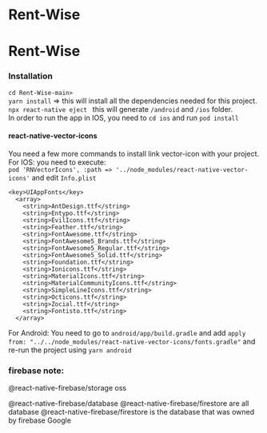 # Rent-Wise

# Rent-Wise

### Installation

```cd Rent-Wise-main>```<br>
```yarn install``` => this will install all the dependencies needed for this project. <br>
```npx react-native eject ``` this will generate ```/android``` and ```/ios``` folder. <br>
In order to run the app in IOS, you need to ```cd ios``` and run ```pod install```

#### react-native-vector-icons

You need a few more commands to install link vector-icon with your project. <br>
For IOS: you need to execute:<br>
```pod 'RNVectorIcons', :path => '../node_modules/react-native-vector-icons'```
and edit ```Info.plist```

```shell
<key>UIAppFonts</key>
  <array>
    <string>AntDesign.ttf</string>
    <string>Entypo.ttf</string>
    <string>EvilIcons.ttf</string>
    <string>Feather.ttf</string>
    <string>FontAwesome.ttf</string>
    <string>FontAwesome5_Brands.ttf</string>
    <string>FontAwesome5_Regular.ttf</string>
    <string>FontAwesome5_Solid.ttf</string>
    <string>Foundation.ttf</string>
    <string>Ionicons.ttf</string>
    <string>MaterialIcons.ttf</string>
    <string>MaterialCommunityIcons.ttf</string>
    <string>SimpleLineIcons.ttf</string>
    <string>Octicons.ttf</string>
    <string>Zocial.ttf</string>
    <string>Fontisto.ttf</string>
  </array>
```

For Android:
You need to go to ```android/app/build.gradle``` and add ```apply from: "../../node_modules/react-native-vector-icons/fonts.gradle"```
and re-run the project using ```yarn android```







### firebase note:
@react-native-firebase/storage oss

@react-native-firebase/database @react-native-firebase/firestore are all database
@react-native-firebase/firestore is the database that was owned by firebase Google